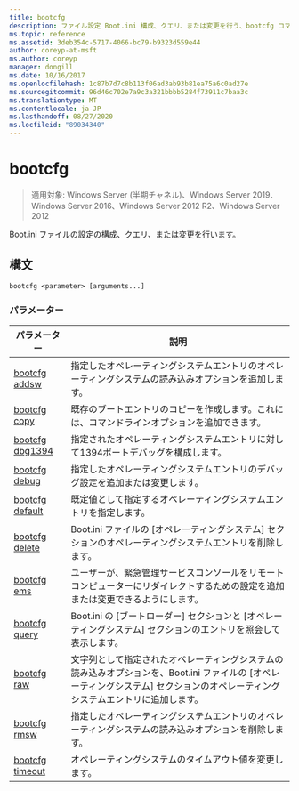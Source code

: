 ```yaml
---
title: bootcfg
description: ファイル設定 Boot.ini 構成、クエリ、または変更を行う、bootcfg コマンドのリファレンス記事です。
ms.topic: reference
ms.assetid: 3deb354c-5717-4066-bc79-b9323d559e44
author: coreyp-at-msft
ms.author: coreyp
manager: dongill
ms.date: 10/16/2017
ms.openlocfilehash: 1c87b7d7c8b113f06ad3ab93b81ea75a6c0ad27e
ms.sourcegitcommit: 96d46c702e7a9c3a321bbbb5284f73911c7baa3c
ms.translationtype: MT
ms.contentlocale: ja-JP
ms.lasthandoff: 08/27/2020
ms.locfileid: "89034340"
---
```

# <a name="bootcfg"></a>bootcfg

> 適用対象: Windows Server (半期チャネル)、Windows Server 2019、Windows Server 2016、Windows Server 2012 R2、Windows Server 2012

Boot.ini ファイルの設定の構成、クエリ、または変更を行います。

## <a name="syntax"></a>構文

```
bootcfg <parameter> [arguments...]
```

### <a name="parameters"></a>パラメーター

| パラメーター | 説明 |
| --------- | ----------- |
| [bootcfg addsw](bootcfg-addsw.md) | 指定したオペレーティングシステムエントリのオペレーティングシステムの読み込みオプションを追加します。 |
| [bootcfg copy](bootcfg-copy.md) | 既存のブートエントリのコピーを作成します。これには、コマンドラインオプションを追加できます。 |
| [bootcfg dbg1394](bootcfg-dbg1394.md) | 指定されたオペレーティングシステムエントリに対して1394ポートデバッグを構成します。 |
| [bootcfg debug](bootcfg-debug.md) | 指定したオペレーティングシステムエントリのデバッグ設定を追加または変更します。 |
| [bootcfg default](bootcfg-default.md) | 既定値として指定するオペレーティングシステムエントリを指定します。 |
| [bootcfg delete](bootcfg-delete.md) | Boot.ini ファイルの [オペレーティングシステム] セクションのオペレーティングシステムエントリを削除します。 |
| [bootcfg ems](bootcfg-ems.md) | ユーザーが、緊急管理サービスコンソールをリモートコンピューターにリダイレクトするための設定を追加または変更できるようにします。 |
| [bootcfg query](bootcfg-query.md) | Boot.ini の [ブートローダー] セクションと [オペレーティングシステム] セクションのエントリを照会して表示します。 |
| [bootcfg raw](bootcfg-raw.md) | 文字列として指定されたオペレーティングシステムの読み込みオプションを、Boot.ini ファイルの [オペレーティングシステム] セクションのオペレーティングシステムエントリに追加します。 |
| [bootcfg rmsw](bootcfg-rmsw.md) | 指定したオペレーティングシステムエントリのオペレーティングシステムの読み込みオプションを削除します。 |
| [bootcfg timeout](bootcfg-timeout.md) | オペレーティングシステムのタイムアウト値を変更します。 |
